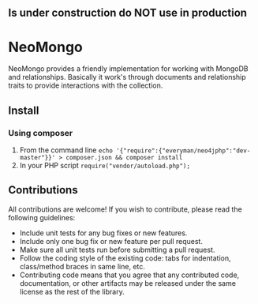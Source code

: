## Is under construction do NOT use in production
# NeoMongo

NeoMongo provides a friendly implementation for working with MongoDB and relationships. Basically it work's through documents and relationship traits to provide interactions with the collection.

## Install
### Using composer
1. From the command line `echo '{"require":{"everyman/neo4jphp":"dev-master"}}' > composer.json && composer install`
2. In your PHP script `require("vendor/autoload.php");`

## Contributions

All contributions are welcome! If you wish to contribute, please read the following guidelines:

* Include unit tests for any bug fixes or new features.
* Include only one bug fix or new feature per pull request.
* Make sure all unit tests run before submitting a pull request.
* Follow the coding style of the existing code: tabs for indentation, class/method braces in same line, etc.
* Contributing code means that you agree that any contributed code, documentation, or other artifacts may be released under the same license as the rest of the library.